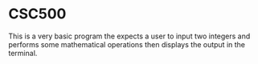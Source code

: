 # CSC500
This is a very basic program the expects a user to input two integers and performs some mathematical operations then displays the output in the terminal.
